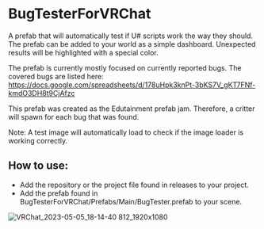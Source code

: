 # BugTesterForVRChat

A prefab that will automatically test if U# scripts work the way they should.
The prefab can be added to your world as a simple dashboard. Unexpected results will be highlighted with a special color.

The prefab is currently mostly focused on currently reported bugs. The covered bugs are listed here:
https://docs.google.com/spreadsheets/d/178uHpk3knPt-3bKS7V_gKT7FNf-kmdO3DH8t9CjAfzc

This prefab was created as the Edutainment prefab jam. Therefore, a critter will spawn for each bug that was found.

Note: A test image will automatically load to check if the image loader is working correctly.

## How to use:
- Add the repository or the project file found in releases to your project.
- Add the prefab found in BugTesterForVRChat/Prefabs/Main/BugTester.prefab to your scene.

![VRChat_2023-05-05_18-14-40 812_1920x1080](https://user-images.githubusercontent.com/18383974/236679457-56dbc1f5-5746-4054-be63-fd19e8b25ef4.png)
